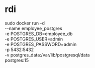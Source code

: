 # rdi

sudo docker run -d \
  --name employee_postgres \
  -e POSTGRES_DB=employee_db \
  -e POSTGRES_USER=admin \
  -e POSTGRES_PASSWORD=admin \
  -p 5432:5432 \
  -v postgres_data:/var/lib/postgresql/data \
  postgres:15
